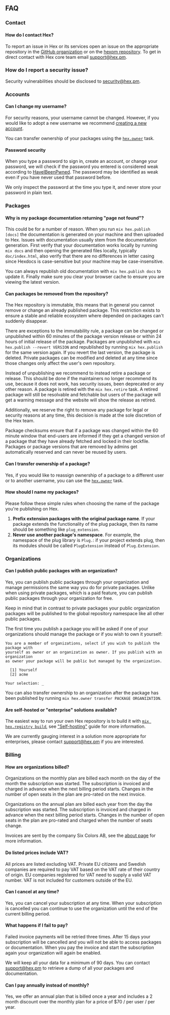 ## FAQ

### Contact

#### How do I contact Hex?

To report an issue in Hex or its services open an issue on the appropriate repository in the [GitHub organization](https://github.com/hexpm) or on the [hexpm repository](https://github.com/hexpm/hexpm/issues).
To get in direct contact with Hex core team email [support@hex.pm](mailto:support@hex.pm).

### How do I report a security issue?

Security vulnerabilities should be disclosed to [security@hex.pm](mailto:security@hex.pm).

### Accounts

#### Can I change my username?

For security reasons, your username cannot be changed. However, if you would like to adopt a new
username we recommend [creating a new account](/signup).

You can transfer ownership of your packages using the [`hex.owner`](https://hexdocs.pm/hex/Mix.Tasks.Hex.Owner.html) task.

#### Password security

When you type a password to sign in, create an account, or change your password, we will check if the password you entered is considered weak according to [HaveIBeenPwned](https://haveibeenpwned.com/). The password may be identified as weak even if you have never used that password before.

We only inspect the password at the time you type it, and never store your password in plain text.

### Packages

#### Why is my package documentation returning "page not found"?

This could be for a number of reason. When you run `mix hex.publish [docs]` the documentation is
generated on your machine and then uploaded to Hex. Issues with documentation usually stem from
the documentation generation. First verify that your documentation works locally by running
`mix docs` and then opening the generated files locally, typically `doc/index.html`, also verify
that there are no differences in letter casing since Hexdocs is case-sensitive but your machine
may be case-insensitive.

You can always republish old documentation with `mix hex.publish docs` to update it. Finally make
sure you clear your browser cache to ensure you are viewing the latest version.

#### Can packages be removed from the repository?

The Hex repository is immutable, this means that in general you cannot remove or change an already
published package. This restriction exists to ensure a stable and reliable ecosystem where
depended on packages can't suddenly disappear.

There are exceptions to the immutability rule, a package can be changed or unpublished within 60
minutes of the package version release or within 24 hours of initial release of the package.
Packages are unpublished with `mix hex.publish --revert VERSION` and republished by running
`mix hex.publish` for the same version again. If you revert the last version, the package is deleted.
Private packages can be modified and deleted at any time since those changes only affect the user's
own repository.

Instead of unpublishing we recommend to instead retire a package or release. This should be done
if the maintainers no longer recommend its use, because it does not work, has security issues,
been deprecated or any other reason. A package is retired with the `mix hex.retire` task. A
retired package will still be resolvable and fetchable but users of the package will get a warning
message and the website will show the release as retired.

Additionally, we reserve the right to remove any package for legal or security reasons at any
time, this decision is made at the sole discretion of the Hex team.

Package checksums ensure that if a package was changed within the 60 minute window that end-users
are informed if they get a changed version of a package that they have already fetched and locked
in their lockfile. Packages or package versions that are removed by admins get automatically
reserved and can never be reused by users.

#### Can I transfer ownership of a package?

Yes, if you would like to reassign ownership of a package to a different user or to another
username, you can use the [`hex.owner`](https://hexdocs.pm/hex/Mix.Tasks.Hex.Owner.html) task.

#### How should I name my packages?

Please follow these simple rules when choosing the name of the package you're publishing on Hex.

1. **Prefix extension packages with the original package name**. If your package extends the
functionality of the plug package, then its name should be something like `plug_extension`.
2. **Never use another package's namespace**. For example, the namespace of the plug library is
`Plug.`: if your project extends plug, then its modules should be called `PlugExtension` instead
of `Plug.Extension`.

### Organizations

#### Can I publish public packages with an organization?

Yes, you can publish public packages through your organization and manage permissions the same way
you do for private packages. Unlike when using private packages, which is a paid feature, you can
publish public packages through your organization for free.

Keep in mind that in contrast to private packages your public organization packages will be
published to the global repository namespace like all other public packages.

The first time you publish a package you will be asked if one of your organizations should manage
the package or if you wish to own it yourself:

```
You are a member of organizations, select if you wish to publish the package with
yourself as owner or an organization as owner. If you publish with an organization
as owner your package will be public but managed by the organization.

  [1] Yourself
  [2] acme

Your selection: _
```

You can also transfer ownership to an organization after the package has been published by
running `mix hex.owner transfer PACKAGE ORGANIZATION`.

#### Are self-hosted or "enterprise" solutions available?

The easiest way to run your own Hex repository is to build it with
[`mix hex.registry build`](https://hexdocs.pm/hex/Mix.Tasks.Hex.Registry.html),
see ["Self-hosting"](/docs/self_hosting) guide for more information.

We are currently gauging interest in a solution more appropriate for enterprises, please contact
[support@hex.pm](mailto:support@hex.pm) if you are interested.

### Billing

#### How are organizations billed?

Organizations on the monthly plan are billed each month on the day of the month the subscription
was started. The subscription is invoiced and charged in advance when the next billing period
starts. Changes in the number of open seats in the plan are pro-rated on the next invoice.

Organizations on the annual plan are billed each year from the day the subscription was started.
The subscription is invoiced and charged in advance when the next billing period starts. Changes
in the number of open seats in the plan are pro-rated and charged when the number of seats change.

Invoices are sent by the company Six Colors AB, see the [about page](/about) for more information.

#### Do listed prices include VAT?

All prices are listed excluding VAT. Private EU citizens and Swedish companies are required to pay
VAT based on the VAT rate of their country of origin. EU companies registered for VAT need to
supply a valid VAT number. VAT is not included for customers outside of the EU.

#### Can I cancel at any time?

Yes, you can cancel your subscription at any time. When your subscription is cancelled you can
continue to use the organization until the end of the current billing period.

#### What happens if I fail to pay?

Failed invoice payments will be retried three times. After 15 days your subscription will be
cancelled and you will not be able to access packages or documentation. When you pay the invoice
and start the subscription again your organization will again be enabled.

We will keep all your data for a minimum of 90 days. You can contact
[support@hex.pm](mailto:support@hex.pm) to retrieve a dump of all your packages and documentation.

#### Can I pay annually instead of monthly?

Yes, we offer an annual plan that is billed once a year and includes a 2 month discount over the
monthly plan for a price of $70 / per user / per year.
